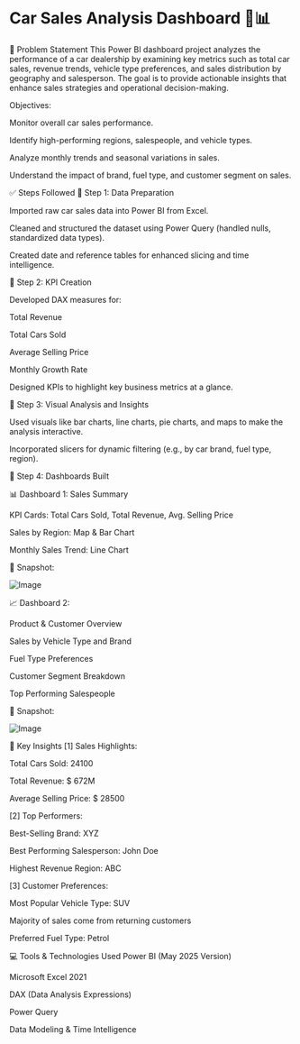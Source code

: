 
# Car Sales Analysis Dashboard 🚗📊

📌 Problem Statement
This Power BI dashboard project analyzes the performance of a car dealership by examining key metrics such as total car sales, revenue trends, vehicle type preferences, and sales distribution by geography and salesperson. The goal is to provide actionable insights that enhance sales strategies and operational decision-making.

Objectives:

Monitor overall car sales performance.

Identify high-performing regions, salespeople, and vehicle types.

Analyze monthly trends and seasonal variations in sales.

Understand the impact of brand, fuel type, and customer segment on sales.

✅ Steps Followed
🔹 Step 1: Data Preparation

Imported raw car sales data into Power BI from Excel.

Cleaned and structured the dataset using Power Query (handled nulls, standardized data types).

Created date and reference tables for enhanced slicing and time intelligence.

🔹 Step 2: KPI Creation

Developed DAX measures for:

Total Revenue

Total Cars Sold

Average Selling Price

Monthly Growth Rate

Designed KPIs to highlight key business metrics at a glance.

🔹 Step 3: Visual Analysis and Insights

Used visuals like bar charts, line charts, pie charts, and maps to make the analysis interactive.

Incorporated slicers for dynamic filtering (e.g., by car brand, fuel type, region).

🔹 Step 4: Dashboards Built

📊 Dashboard 1:
 Sales Summary

KPI Cards: Total Cars Sold, Total Revenue, Avg. Selling Price

Sales by Region: Map & Bar Chart

Monthly Sales Trend: Line Chart

📸 Snapshot:

![Image](https://github.com/user-attachments/assets/673bafc3-1516-463f-a9f9-6a7efbd8ce3d)


📈 Dashboard 2:

 Product & Customer Overview

 Sales by Vehicle Type and Brand

 Fuel Type Preferences

 Customer Segment Breakdown

 Top Performing Salespeople

📸 Snapshot:

![Image](https://github.com/user-attachments/assets/75f0929e-4825-4b24-a86d-4bf762919624)

🧠 Key Insights
[1] Sales Highlights:

Total Cars Sold: 24100

Total Revenue: $ 672M

Average Selling Price: $ 28500

[2] Top Performers:

Best-Selling Brand: XYZ

Best Performing Salesperson: John Doe

Highest Revenue Region: ABC

[3] Customer Preferences:

Most Popular Vehicle Type: SUV

Majority of sales come from returning customers

Preferred Fuel Type: Petrol

💻 Tools & Technologies Used
Power BI (May 2025 Version)

Microsoft Excel 2021

DAX (Data Analysis Expressions)

Power Query

Data Modeling & Time Intelligence

